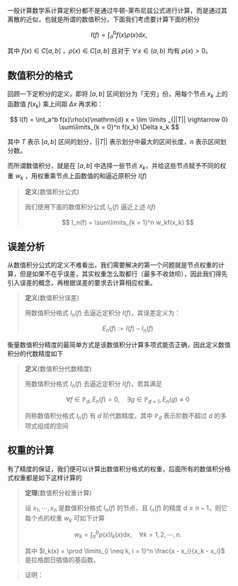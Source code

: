 

一般计算数学系计算定积分都不是通过牛顿-莱布尼兹公式进行计算，而是通过其离散的近似，也就是所谓的数值积分。下面我们考虑要计算下面的积分

$$
I(f) = \int_a^b f(x)\rho(x)\mathrm{d} x,
$$

其中 $f(x) \in C[a,b]$ ，$\rho(x) \in C[a,b]$ 且对于 $\forall x \in (a,b)$ 均有 $\rho(x) > 0$。

## 数值积分的格式

回顾一下定积分的定义，即将 $[a,b]$ 区间划分为「无穷」份，用每个节点 $x_k$ 上的函数值 $f(x_k)$ 乘上间距 $\Delta x$ 再求和：

$$
I(f) = \int_a^b f(x)\rho(x)\mathrm{d} x = \lim \limits _{||T|| \rightarrow 0} \sum\limits_{k = 0}^n f(x_k) \Delta x_k
$$

其中 $T$ 表示 $[a,b]$ 区间的划分，$||T||$ 表示划分中最大的区间长度，$n$ 表示区间划分数。

而所谓数值积分，就是在 $[a,b]$ 中选择一些节点 $x_k$，并给这些节点赋予不同的权重 $w_k$ ，用权重乘节点上函数值的和逼近原积分 $I(f)$

> **定义**(数值积分公式)
>
> 我们使用下面的数值积分公式 $I_n(f)$ 逼近上述 $I(f)$
>
> $$ I_n(f) = \sum\limits_{k = 1}^n w_kf(x_k) $$

## 误差分析

从数值积分公式的定义不难看出，我们需要解决的第一个问题就是节点权重的计算，但是如果不在乎误差，其实权重怎么取都行（最多不收敛呗），因此我们得先引入误差的概念，再根据误差的要求去计算相应权重。

> **定义**(数值积分误差)
>
> 用数值积分格式 $I_n(f)$ 去逼近定积分 $I(f)$，其误差定义为：
>
> $$ E_n(f) := I(f) - I_n(f)$$

衡量数值积分精度的最简单方式是该数值积分计算多项式能否正确，因此定义数值积分的代数精度如下

> **定义**(数值积分代数精度)
>
> 用数值积分格式 $I_n(f)$ 去逼近定积分 $I(f)$，若其满足
>
> $$ \forall f \in \mathbb{P}_d, E_n(f) = 0, \quad \exists g \in \mathbb{P}_{d+1}, E_n(g) \neq 0$$
>
> 则称数值积分格式 $I_n(f)$ 有 $d$ 阶代数精度。其中 $\mathbb{P}_d$ 表示阶数不超过 $d$ 的多项式组成的空间

## 权重的计算

有了精度的保证，我们便可以计算出数值积分格式的权重，后面所有的数值积分格式权重都是如下这样计算的

> **定理**(数值积分权重计算)
>
> 设 $x_1,\cdots, x_n$ 是数值积分格式 $I_n(f)$ 的节点，且 $I_n(f)$ 的精度 $d \geq n-1$，则它每个点的权重 $w_k$ 可如下计算
>
> $$ w_k = \int_a^b \rho(x) l_k(x)\mathrm{d} x, \quad \forall k = 1,2,\cdots,n.$$
>
> 其中 $l_k(x) = \prod \limits_{i \neq k, i = 1}^n \frac{x - x_i}{x_k - x_i}$ 是拉格朗日插值的基函数。

> 证明：


